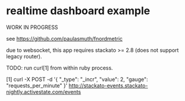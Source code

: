 # realtime dashboard example

WORK IN PROGRESS

see https://github.com/paulasmuth/fnordmetric

due to websocket, this app requires stackato >= 2.8 (does not support
legacy router).

TODO: run curl[1] from within ruby process.

[1] curl -X POST -d '{ "_type": "_incr", "value": 2, "gauge": "requests_per_minute" }' http://stackato-events.stackato-nightly.activestate.com/events
